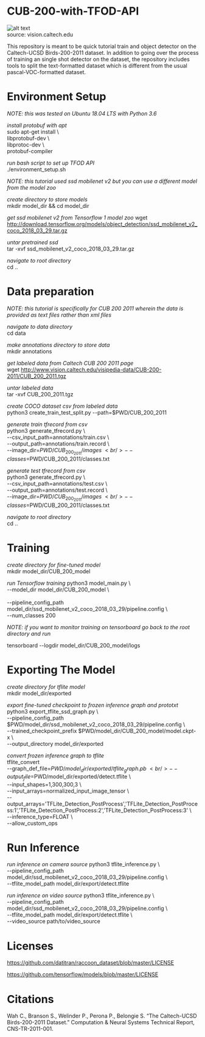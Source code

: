 # CUB-200-with-TFOD-API
![alt text](http://www.vision.caltech.edu/visipedia/collage.jpg) <br />
source: vision.caltech.edu

This repository is meant to be quick tutorial train and object detector
on the Caltech-UCSD Birds-200-2011 dataset. In addition to going over
the process of training an single shot detector on the dataset, the
repository includes tools to split the text-formatted dataset which is
different from the usual pascal-VOC-formatted dataset.

# Environment Setup

*NOTE: this was tested on Ubuntu 18.04 LTS with Python 3.6* <br />

*install protobuf with apt* <br />
sudo apt-get install \ <br />
libprotobuf-dev \ <br />
libprotoc-dev \ <br />
protobuf-compiler <br />

*run bash script to set up TFOD API* <br />
./environment_setup.sh <br />

*NOTE: this tutorial used ssd mobilenet v2 but you can use a different model from the model zoo* <br />

*create directory to store models* <br />
mkdir model_dir && cd model_dir <br />

*get ssd mobilenet v2 from Tensorflow 1 model zoo*
wget http://download.tensorflow.org/models/object_detection/ssd_mobilenet_v2_coco_2018_03_29.tar.gz

*untar pretrained ssd* <br />
tar -xvf ssd_mobilenet_v2_coco_2018_03_29.tar.gz <br />

*navigate to root directory* <br />
cd .. <br />

# Data preparation

*NOTE: this tutorial is specifically for CUB 200 2011 wherein the data is provided as text files rather than xml files* <br />

*navigate to data directory* <br />
cd data <br />

*make annotations directory to store data* <br />
mkdir annotations <br />

*get labeled data from Caltech CUB 200 2011 page* <br />
wget http://www.vision.caltech.edu/visipedia-data/CUB-200-2011/CUB_200_2011.tgz <br />

*untar labeled data* <br />
tar -xvf CUB_200_2011.tgz <br />

*create COCO dataset csv from labeled data* <br />
python3 create_train_test_split.py --path=$PWD/CUB_200_2011 <br />

*generate train tfrecord from csv* <br />
python3 generate_tfrecord.py \ <br />
--csv_input_path=annotations/train.csv \ <br /> 
--output_path=annotations/train.record \ <br />
--image_dir=$PWD/CUB_200_2011/images \ <br />
--classes=$PWD/CUB_200_2011/classes.txt <br />

*generate test tfrecord from csv* <br />
python3 generate_tfrecord.py \ <br />
--csv_input_path=annotations/test.csv \ <br />
--output_path=annotations/test.record \ <br />
--image_dir=$PWD/CUB_200_2011/images \ <br />
--classes=$PWD/CUB_200_2011/classes.txt <br />

*navigate to root directory* <br />
cd .. <br />

# Training

*create directory for fine-tuned model* <br />
mkdir model_dir/CUB_200_model <br />

*run Tensorflow training*
python3 model_main.py \  <br />
--model_dir model_dir/CUB_200_model \ <br />  
--pipeline_config_path model_dir/ssd_mobilenet_v2_coco_2018_03_29/pipeline.config \ <br />
--num_classes 200 <br />

*NOTE: if you want to monitor training on tensorboard go back to the root directory and run* <br />

tensorboard --logdir model_dir/CUB_200_model/logs <br />

# Exporting The Model

*create directory for tflite model* <br />
mkdir model_dir/exported <br />

*export fine-tuned checkpoint to frozen inference graph and prototxt* <br />
python3 export_tflite_ssd_graph.py \ <br />
--pipeline_config_path $PWD/model_dir/ssd_mobilenet_v2_coco_2018_03_29/pipeline.config \ <br />
--trained_checkpoint_prefix $PWD/model_dir/CUB_200_model/model.ckpt-x \ <br />
--output_directory model_dir/exported <br />

*convert frozen inference graph to tflite* <br />
tflite_convert \
--graph_def_file=$PWD/model_dir/exported/tflite_graph.pb \ <br />
--output_file=$PWD/model_dir/exported/detect.tflite \ <br />
--input_shapes=1,300,300,3 \ <br />
--input_arrays=normalized_input_image_tensor \ <br />
--output_arrays='TFLite_Detection_PostProcess','TFLite_Detection_PostProcess:1','TFLite_Detection_PostProcess:2','TFLite_Detection_PostProcess:3' \ <br />
--inference_type=FLOAT \ <br />
--allow_custom_ops <br />

# Run Inference

*run inference on camera source*
python3 tflite_inference.py \ <br />
--pipeline_config_path model_dir/ssd_mobilenet_v2_coco_2018_03_29/pipeline.config \ <br />
--tflite_model_path model_dir/export/detect.tflite <br />

*run inference on video source*
python3 tflite_inference.py \ <br />
--pipeline_config_path model_dir/ssd_mobilenet_v2_coco_2018_03_29/pipeline.config \ <br />
--tflite_model_path model_dir/export/detect.tflite \ <br />
--video_source path/to/video_source <br />

# Licenses

https://github.com/datitran/raccoon_dataset/blob/master/LICENSE

https://github.com/tensorflow/models/blob/master/LICENSE

# Citations

Wah C., Branson S., Welinder P., Perona P., Belongie S. “The Caltech-UCSD Birds-200-2011 Dataset.” Computation & Neural Systems Technical Report, CNS-TR-2011-001. 
